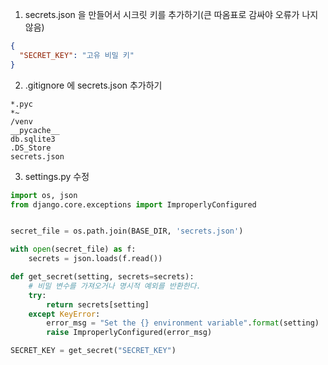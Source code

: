 1. secrets.json 을 만들어서 시크릿 키를 추가하기(큰 따옴표로 감싸야 오류가 나지 않음)

```secrets.json
{
  "SECRET_KEY": "고유 비밀 키"
}
```

2. .gitignore 에 secrets.json 추가하기
```.gitignore
*.pyc
*~
/venv
__pycache__
db.sqlite3
.DS_Store
secrets.json
```

3. settings.py 수정
```python
import os, json
from django.core.exceptions import ImproperlyConfigured


secret_file = os.path.join(BASE_DIR, 'secrets.json')

with open(secret_file) as f:
    secrets = json.loads(f.read())

def get_secret(setting, secrets=secrets):
    # 비밀 변수를 가져오거나 명시적 예외를 반환한다.
    try:
        return secrets[setting]
    except KeyError:
        error_msg = "Set the {} environment variable".format(setting)
        raise ImproperlyConfigured(error_msg)

SECRET_KEY = get_secret("SECRET_KEY")
```
